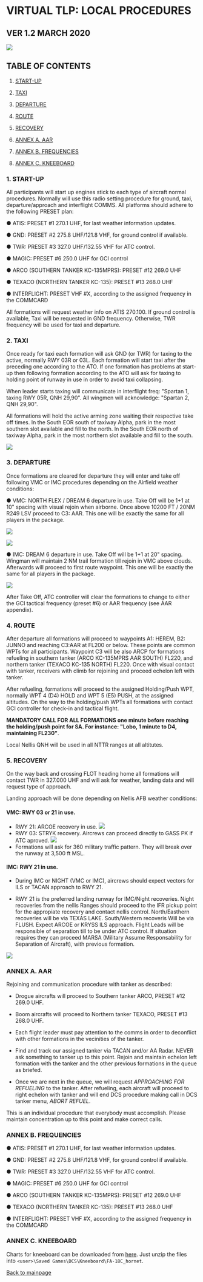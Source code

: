 # VIRTUAL TLP: LOCAL PROCEDURES

## VER 1.2 MARCH 2020

![](../Images/vTLPlogo.png)



## TABLE OF CONTENTS

1.  [START-UP](#1--start-up) 

2.  [TAXI](#2--taxi)

3.  [DEPARTURE](#3--departure)

4.  [ROUTE](#4--route)

5.  [RECOVERY](#5--recovery)

6.  [ANNEX A. AAR](#annex-a-aar)

7.  [ANNEX B. FREQUENCIES](#annex-b-frequencies)

8. [ANNEX C. KNEEBOARD](#annex-c-kneeboard)

### 1.  **START-UP**

All participants will start up engines stick to each type of aircraft normal procedures. Normally will use this radio setting procedure for ground, taxi, departure/approach and interflight COMMS. All platforms should adhere to the following PRESET plan:

● ATIS: PRESET #1 270.1 UHF, for last weather information updates.

● GND:  PRESET #2 275.8 UHF/121.8 VHF, for ground control if available.

● TWR:  PRESET #3 327.0 UHF/132.55 VHF for ATC control.

● MAGIC:  PRESET #6 250.0 UHF for GCI control

● ARCO (SOUTHERN TANKER KC-135MPRS):  PRESET #12 269.0 UHF

● TEXACO (NORTHERN TANKER KC-135):    PRESET #13 268.0 UHF

● INTERFLIGHT: PRESET VHF #X, according to the assigned frequency in the COMMCARD

All formations will request weather info on ATIS 270.100. If ground control is available, Taxi will be requested in GND frequency. Otherwise, TWR frequency will be used for taxi and departure.


### 2.  **TAXI**

Once ready for taxi each formation will ask GND (or TWR) for taxing to the active, normally RWY 03R or 03L. Each formation will start taxi after the preceding one according to the ATO. If one formation has problems at start-up then
following formation according to the ATO will ask for taxing to holding point of runway in use in order to avoid taxi collapsing.

When leader starts taxing will communicate in interflight freq: "Spartan 1, taxing RWY 05R, QNH 29,90". All wingmen will acknowledge: "Spartan 2, QNH 29,90".

All formations will hold the active arming zone waiting their respective take off times. In the South EOR south of taxiway Alpha, park in the most southern slot available and fill to the north. In the South EOR north of taxiway Alpha, park in the most northern slot available and fill to the south.

![](../Images/NellisAFB.png)

### 3.  **DEPARTURE**

Once formations are cleared for departure they will enter and take off following VMC or IMC procedures depending on the Airfield weather conditions:

● VMC: NORTH FLEX / DREAM 6 departure in use. Take Off will be 1+1 at 10" spacing with visual rejoin when airborne. Once above 10200 FT / 20NM R249 LSV proceed to C3: AAR. This one will be exactly the same for all players in the package.

 ![](../Images/FlexTurnout.jpg)
 
 ![](../Images/FlexTurnoutRWY21.jpg)
 
● IMC: DREAM 6 departure in use. Take Off will be 1+1 at 20" spacing. Wingman will maintain 2 NM trail formation till rejoin in VMC above clouds. Afterwards will proceed to first route waypoint. This one will be exactly the same for all players in the package.

![](../Images/Dream6.jpg)

After Take Off, ATC controller will clear the formations to change to either the GCI tactical frequency (preset #6) or AAR frequency (see AAR appendix).


### 4.  **ROUTE**

After departure all formations will proceed to  waypoints A1: HEREM,  B2: JUNNO and reaching C3:AAR at FL200 or below. These points are common WPTs for all participants. Waypoint C3 will be also ARCP for formations refueling in southern tanker (ARCO KC-135MPRS AAR SOUTH) FL220, and northern tanker (TEXACO KC-135 NORTH) FL220. 
Once with visual contact with tanker, receivers with climb for rejoining and proceed echelon left with tanker.

After refueling, formations will proceed to the assigned Holding/Push WPT, normally WPT 4 (D4) HOLD and WPT 5 (E5) PUSH, at the assigned altitudes. On the way to the holding/push WPTs all formations with contact GCI controller for check-in and tactical flight.

**MANDATORY CALL FOR ALL FORMATIONS one minute before reaching the holding/push point for SA. For instance: "Lobo, 1 minute to D4, maintaining FL230"**.

Local Nellis QNH will be used in all NTTR ranges at all altitutes.

### 5.  **RECOVERY**

On the way back and crossing FLOT heading home all formations will contact TWR in 327.000 UHF and will ask for weather, landing data and will request type of approach.

Landing approach will be done depending on Nellis AFB weather conditions:

#### VMC: RWY 03 or 21 in use.
 - RWY 21: ARCOE recovery in use.
 ![](../Images/ArcoeRecovery.jpg)
 - RWY 03: STRYK recovery. Aircrews can proceed directly to GASS PK if ATC aproved.
 ![](../Images/StrykRecovery.jpg)
 - Formations will ask for 360 military traffic pattern. They will break over the runway at 3,500 ft MSL.
 
#### IMC: RWY 21 in use.

 - During IMC or NIGHT (VMC or IMC), aircrews should expect vectors for ILS or TACAN approach to RWY 21.

 - RWY 21 is the preferred landing runway for IMC/Night recoveries. Night recoveries from the nellis Ranges should proceed to the IFR pickup point for the appropiate recovery and contact nellis control. North/Easthern recoveries will be via TEXAS LAKE. South/Western recoveris Will be via FLUSH. Expect ARCOE or KRYSS ILS approach. Flight Leads will be responsible of separation till to be under ATC control. If situation requires they can proceed MARSA (Military Assume Responsability for Separation of Aircraft), with previous formation.

![](../Images/ILS_RWY21.jpg)



### **ANNEX A. AAR**

 Rejoining and communication procedure with tanker as described:

 - Drogue aircrafts will proceed to Southern tanker ARCO, PRESET #12 269.0 UHF.
 
 - Boom aircrafts will proceed to Northern tanker TEXACO, PRESET #13 268.0 UHF.
 
 - Each flight leader must pay attention to the comms in order to deconflict with other formations in the vecinities of the tanker.

 - Find and track our assigned tanker via TACAN and/or AA Radar. NEVER ask something to tanker up to this point. Rejoin and maintain  echelon left formation with the tanker and the other previous formations in the queue as briefed.

 - Once we are next in the queue, we will request _APPROACHING FOR REFUELING_ to the tanker. After refueling, each aircraft will proceed to right echelon with tanker and will end DCS procedure making call in DCS tanker menu, _ABORT REFUEL_.

This is an individual procedure that everybody must accomplish. Please maintain concentration up to this point and make correct calls.


### **ANNEX B. FREQUENCIES**

● ATIS: PRESET #1 270.1 UHF, for last weather information updates.

● GND:  PRESET #2 275.8 UHF/121.8 VHF, for ground control if available.

● TWR:  PRESET #3 327.0 UHF/132.55 VHF for ATC control.

● MAGIC:  PRESET #6 250.0 UHF for GCI control

● ARCO (SOUTHERN TANKER KC-135MPRS):  PRESET #12 269.0 UHF

● TEXACO (NORTHERN TANKER KC-135):    PRESET #13 268.0 UHF

● INTERFLIGHT: PRESET VHF #X, according to the assigned frequency in the COMMCARD

### **ANNEX C. KNEEBOARD**

Charts for kneeboard can be downloaded from [here](https://drive.google.com/file/d/15K-QqFhZUXgYaeWMrcV6Ds45xlRituIQ/view?usp=sharing). Just unzip the files into ``<user>\Saved Games\DCS\Kneeboard\FA-18C_hornet``.

[Back to mainpage](../README.md)

